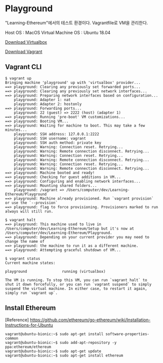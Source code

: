 # Playground

"Learning-Ethereum"에서의 테스트 환경이다.
Vagrantfile로 VM을 관리한다.

Host OS : MacOS
Virtual Machine OS : Ubuntu 18.04

[Download Virtualbox](https://www.virtualbox.org/wiki/Downloads)

[Download Vagrant](https://www.vagrantup.com/downloads.html)

<!-- [Download Python 2.7.x](https://www.python.org/downloads/mac-osx/) -->

## Vagrant CLI

```
$ vagrant up
Bringing machine 'playground' up with 'virtualbox' provider...
==> playground: Clearing any previously set forwarded ports...
==> playground: Clearing any previously set network interfaces...
==> playground: Preparing network interfaces based on configuration...
    playground: Adapter 1: nat
    playground: Adapter 2: hostonly
==> playground: Forwarding ports...
    playground: 22 (guest) => 2222 (host) (adapter 1)
==> playground: Running 'pre-boot' VM customizations...
==> playground: Booting VM...
==> playground: Waiting for machine to boot. This may take a few minutes...
    playground: SSH address: 127.0.0.1:2222
    playground: SSH username: vagrant
    playground: SSH auth method: private key
    playground: Warning: Connection reset. Retrying...
    playground: Warning: Remote connection disconnect. Retrying...
    playground: Warning: Connection reset. Retrying...
    playground: Warning: Remote connection disconnect. Retrying...
    playground: Warning: Connection reset. Retrying...
    playground: Warning: Remote connection disconnect. Retrying...
==> playground: Machine booted and ready!
==> playground: Checking for guest additions in VM...
==> playground: Configuring and enabling network interfaces...
==> playground: Mounting shared folders...
    playground: /vagrant => /Users/computer/dev/Learning-Ethereum/Playground
==> playground: Machine already provisioned. Run `vagrant provision` or use the `--provision`
==> playground: flag to force provisioning. Provisioners marked to run always will still run.
```


```
$ vagrant halt
==> playground: This machine used to live in /Users/computer/dev/Learning-Ethereum/Setup but it's now at /Users/computer/dev/Learning-Ethereum/Playground.
==> playground: Depending on your current provider you may need to change the name of
==> playground: the machine to run it as a different machine.
==> playground: Attempting graceful shutdown of VM...
```


```
$ vagrant status
Current machine states:

playground                running (virtualbox)

The VM is running. To stop this VM, you can run `vagrant halt` to
shut it down forcefully, or you can run `vagrant suspend` to simply
suspend the virtual machine. In either case, to restart it again,
simply run `vagrant up`.
```


## Install Ethereum

[Reference]
https://github.com/ethereum/go-ethereum/wiki/Installation-Instructions-for-Ubuntu

```
vagrant@ubuntu-bionic:~$ sudo apt-get install software-properties-common
vagrant@ubuntu-bionic:~$ sudo add-apt-repository -y ppa:ethereum/ethereum
vagrant@ubuntu-bionic:~$ sudo apt-get update
vagrant@ubuntu-bionic:~$ sudo apt-get install ethereum
```

